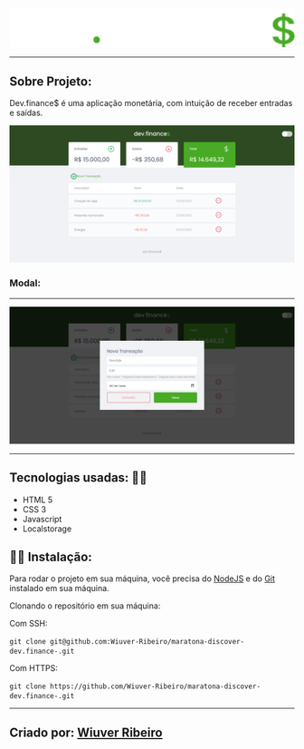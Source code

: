 <img src="./assets/logo.svg" width="550px">
<hr>
  <h2>Sobre Projeto:</h2>
  <p>Dev.finance$ é uma aplicação monetária, com intuição de receber entradas e saídas.</p>
  <img src="./assets/part_1.png">
  <h3>Modal:</h3>
<hr>
  <img src="./assets/part_2.png">

<hr>
  <h2>Tecnologias usadas: 👨‍💻</h2>
<ul>
  <li>HTML 5</li>
  <li>CSS 3</li>
  <li>Javascript</li>
  <li>Localstorage</li>
</ul>

<h2>👷‍♂️ Instalação: </h2>
<p>Para rodar o projeto em sua máquina, você precisa do <a href="https://nodejs.org/en/">NodeJS</a> e do <a href="https://git-scm.com/">Git</a> instalado em sua máquina.
</p>

<p>Clonando o repositório em sua máquina:</p>
<p>Com SSH:</p>

  ```git clone git@github.com:Wiuver-Ribeiro/maratona-discover-dev.finance-.git```

<p>Com HTTPS:</p>

  ```git clone https://github.com/Wiuver-Ribeiro/maratona-discover-dev.finance-.git```

 <hr>  
 <h2>Criado por: <strong><a href="https://github.com/Wiuver-Ribeiro">Wiuver Ribeiro</a></strong>
 </h2>